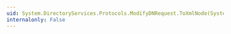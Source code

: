 ```yaml
---
uid: System.DirectoryServices.Protocols.ModifyDNRequest.ToXmlNode(System.Xml.XmlDocument)
internalonly: False
---
```

